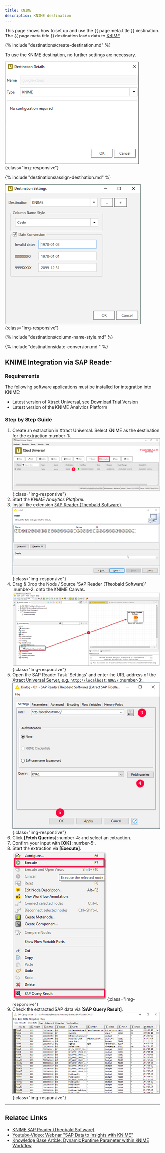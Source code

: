 ```yaml
---
title: KNIME
description: KNIME destination
---
```


This page shows how to set up and use the {{ page.meta.title }} destination. 
The {{ page.meta.title }} destination loads data to [KNIME](https://www.knime.com/). 

{% include "destinations/create-destination.md" %}

To use the KNIME destination, no further settings are necessary.

![Destination-Details](../../assets/images/xu/documentation/destinations/knime/destination-details.png){:class="img-responsive"}

{% include "destinations/assign-destination.md" %}

![Destination-settings](../../assets/images/xu/documentation/destinations/knime/destination-settings.png){:class="img-responsive"}

{% include "destinations/column-name-style.md" %}

{% include "destinations/date-conversion.md " %}


## KNIME Integration via SAP Reader

### Requirements
The following software applications must be installed for integration into KNIME:
- Latest version of Xtract Universal, see [Download Trial Version](https://theobald-software.com/en/download-trial)
- Latest version of the [KNIME Analytics Platform](https://www.knime.com/downloads)

### Step by Step Guide

1. Create an extraction in Xtract Universal. Select KNIME as the destination for the extraction :number-1:.<br>
![XU Extraction](../../assets/images/xu/documentation/destinations/knime/xu_extraction.png){:class="img-responsive"}
2. Start the *KNIME Analytics Platform*. 
3. Install the extension [SAP Reader (Theobald Software)](https://hub.knime.com/knime/extensions/org.knime.features.sap.theobald/latest/org.knime.sap.theobald.node.v2.SAPTheobaldReader2NodeFactory).<br>
![Install KNIME Extension](../../assets/images/xu/documentation/destinations/knime/install_sap_reader.png){:class="img-responsive"}
4. Drag & Drop the Node / Source 'SAP Reader (Theobald Software)' :number-2: onto the KNIME Canvas.<br>
![KNIME Extension](../../assets/images/xu/documentation/destinations/knime/sap_reader_knime_extension.png){:class="img-responsive"}
5. Open the SAP Reader Task 'Settings' and enter the URL address of the Xtract Universal Server, e.g. `http://localhost:8065/` :number-3:.<br>
![SAP Reader Settings](../../assets/images/xu/documentation/destinations/knime/sap_reader_settings.png){:class="img-responsive"}
6. Click **[Fetch Queries]** :number-4: and select an extraction.
7. Confirm your input with **[OK]** :number-5:.
8. Start the extraction via **[Execute]**. <br>
![Execute SAP Reader](../../assets/images/xu/documentation/destinations/knime/execute_sap_reader.png){:class="img-responsive"}
9. Check the extracted SAP data via **[SAP Query Result]**.<br>
![SAP Reader Results](../../assets/images/xu/documentation/destinations/knime/sap_query_results.png){:class="img-responsive"}

****

## Related Links
- [KNIME SAP Reader (Theobald Software)](https://hub.knime.com/knime/extensions/org.knime.features.sap.theobald/latest/org.knime.sap.theobald.node.v2.SAPTheobaldReader2NodeFactory)
- [Youtube-Video: Webinar "SAP Data to Insights with KNIME"](https://www.youtube.com/watch?v=KQLLoDUoOEg)
- [Knowledge Base Article: Dynamic Runtime Parameter within KNIME Workflow](../../knowledge-base/dynamic-runtime-paramater-within-KNIME-workflow.md)

